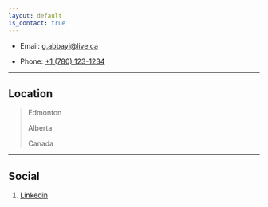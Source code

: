 ```yaml
---
layout: default
is_contact: true
---
```


* Email: [g.abbayi@live.ca](mailto:g.abbayi@live.ca)

* Phone: [+1 (780) 123-1234](#)

---

## Location

> Edmonton
>
> Alberta
>
> Canada

---

## Social

1. [Linkedin](www.linkedin.com/in/gokhul-abbayi-330797125)
